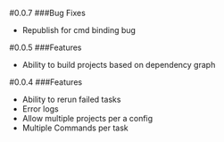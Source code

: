 #0.0.7
###Bug Fixes
- Republish for cmd binding bug

#0.0.5
###Features
- Ability to build projects based on dependency graph

#0.0.4
###Features
- Ability to rerun failed tasks
- Error logs
- Allow multiple projects per a config
- Multiple Commands per task
